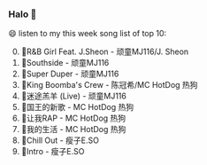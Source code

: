 

### Halo 👋

😄 listen to my this week song list of top 10:

0. 🌈R&B Girl Feat. J.Sheon - 顽童MJ116/J. Sheon
1. 🌈Southside - 顽童MJ116
2. 🌈Super Duper - 顽童MJ116
3. 🌈King Boomba's Crew - 陈冠希/MC HotDog 热狗
4. 🌈迷途羔羊 (Live) - 顽童MJ116
5. 🌈国王的新歌 - MC HotDog 热狗
6. 🌈让我RAP - MC HotDog 热狗
7. 🌈我的生活 - MC HotDog 热狗
8. 🌈Chill Out - 瘦子E.SO
9. 🌈Intro - 瘦子E.SO

